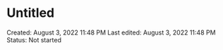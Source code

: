 # Untitled

Created: August 3, 2022 11:48 PM
Last edited: August 3, 2022 11:48 PM
Status: Not started